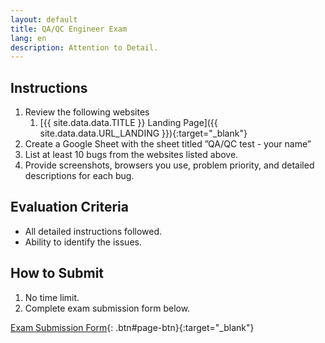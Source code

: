 ```yaml
---
layout: default
title: QA/QC Engineer Exam
lang: en
description: Attention to Detail.
---
```




## Instructions

1. Review the following websites
    1. [{{ site.data.data.TITLE }} Landing Page]({{ site.data.data.URL_LANDING }}){:target="_blank"}
1. Create a Google Sheet with the sheet titled ”QA/QC test - your name”
1. List at least 10 bugs from the websites listed above.
1. Provide screenshots, browsers you use, problem priority, and detailed descriptions for each bug.

## Evaluation Criteria

* All detailed instructions followed.
* Ability to identify the issues.

## How to Submit

1. No time limit.
1. Complete exam submission form below.

[Exam Submission Form](https://forms.gle/fFAgKv7WB2NDq5Ah6){: .btn#page-btn}{:target="_blank"}